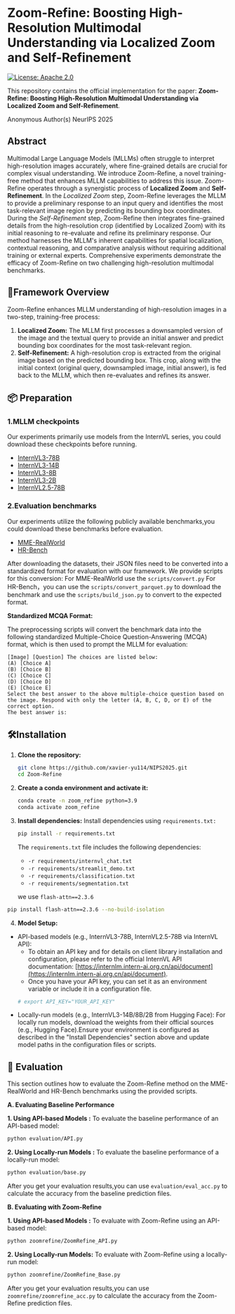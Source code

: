 # Zoom-Refine: Boosting High-Resolution Multimodal Understanding via Localized Zoom and Self-Refinement

[![License: Apache 2.0](https://img.shields.io/badge/License-Apache_2.0-blue.svg)](https://opensource.org/licenses/Apache-2.0) 

This repository contains the official implementation for the paper: **Zoom-Refine: Boosting High-Resolution Multimodal Understanding via Localized Zoom and Self-Refinement**.

Anonymous Author(s)
NeurIPS 2025 

## Abstract

Multimodal Large Language Models (MLLMs) often struggle to interpret high-resolution images accurately, where fine-grained details are crucial for complex visual understanding. We introduce Zoom-Refine, a novel training-free method that enhances MLLM capabilities to address this issue. Zoom-Refine operates through a synergistic process of **Localized Zoom** and **Self-Refinement**. In the *Localized Zoom* step, Zoom-Refine leverages the MLLM to provide a preliminary response to an input query and identifies the most task-relevant image region by predicting its bounding box coordinates. During the *Self-Refinement* step, Zoom-Refine then integrates fine-grained details from the high-resolution crop (identified by Localized Zoom) with its initial reasoning to re-evaluate and refine its preliminary response. Our method harnesses the MLLM's inherent capabilities for spatial localization, contextual reasoning, and comparative analysis without requiring additional training or external experts. Comprehensive experiments demonstrate the efficacy of Zoom-Refine on two challenging high-resolution multimodal benchmarks.

## 👀Framework Overview

Zoom-Refine enhances MLLM understanding of high-resolution images in a two-step, training-free process:

1.  **Localized Zoom:** The MLLM first processes a downsampled version of the image and the textual query to provide an initial answer and predict bounding box coordinates for the most task-relevant region.
2.  **Self-Refinement:** A high-resolution crop is extracted from the original image based on the predicted bounding box. This crop, along with the initial context (original query, downsampled image, initial answer), is fed back to the MLLM, which then re-evaluates and refines its answer.


## 📦 Preparation
### 1.MLLM checkpoints
Our experiments primarily use models from the InternVL series, you could download these checkpoints before running.
* [InternVL3-78B](https://huggingface.co/OpenGVLab/InternVL3-78B)
* [InternVL3-14B](https://huggingface.co/OpenGVLab/InternVL3-14B)
* [InternVL3-8B](https://huggingface.co/OpenGVLab/InternVL3-8B)
* [InternVL3-2B](https://huggingface.co/OpenGVLab/InternVL3-2B)
* [InternVL2.5-78B](https://huggingface.co/OpenGVLab/InternVL2_5-78B)

### 2.Evaluation benchmarks
Our experiments utilize the following publicly available benchmarks,you could download these benchmarks before evaluation.
* [MME-RealWorld](https://huggingface.co/datasets/yifanzhang114/MME-RealWorld)
* [HR-Bench](https://huggingface.co/datasets/DreamMr/HR-Bench)

After downloading the datasets, their JSON files need to be converted into a standardized format for evaluation with our framework. We provide scripts for this conversion:
For MME-RealWorld use the `scripts/convert.py`
For HR-Bench，you can use the `scripts/convert_parquet.py` to download the benchmark and use the `scripts/build_json.py` to convert to the expected format.

**Standardized MCQA Format:**

The preprocessing scripts will convert the benchmark data into the following standardized Multiple-Choice Question-Answering (MCQA) format, which is then used to prompt the MLLM for evaluation:
```
[Image] [Question] The choices are listed below:
(A) [Choice A]
(B) [Choice B]
(C) [Choice C]
(D) [Choice D]
(E) [Choice E]
Select the best answer to the above multiple-choice question based on the image. Respond with only the letter (A, B, C, D, or E) of the correct option. 
The best answer is:
```
## 🛠️Installation

1.  **Clone the repository:**
    ```bash
    git clone https://github.com/xavier-yu114/NIPS2025.git
    cd Zoom-Refine
    ```

2.  **Create a conda environment and activate it:**
    ```bash
    conda create -n zoom_refine python=3.9 
    conda activate zoom_refine
    ```

3.  **Install dependencies:**
    Install dependencies using `requirements.txt:`
    ```bash
    pip install -r requirements.txt
    ```
    The `requirements.txt` file includes the following dependencies:
    - `-r requirements/internvl_chat.txt`
    - `-r requirements/streamlit_demo.txt`
    - `-r requirements/classification.txt`
    - `-r requirements/segmentation.txt`

    we use  `flash-attn==2.3.6`

  ```bash
  pip install flash-attn==2.3.6 --no-build-isolation
  ```

4.  **Model Setup:**    
*   API-based models (e.g., InternVL3-78B, InternVL2.5-78B via InternVL API):
    *   To obtain an API key and for details on client library installation and configuration, please refer to the official InternVL API documentation: [https://internlm.intern-ai.org.cn/api/document](https://internlm.intern-ai.org.cn/api/document).
    *   Once you have your API key, you can set it as an environment variable or include it in a configuration file.
      ```bash
      # export API_KEY="YOUR_API_KEY"
      ```
*   Locally-run models (e.g., InternVL3-14B/8B/2B from Hugging Face):
    For locally run models, download the weights from their official sources (e.g., Hugging Face).Ensure your environment is configured as described in the "Install Dependencies" section above and update model paths in the configuration files or scripts.

## 🚀 Evaluation
This section outlines how to evaluate the Zoom-Refine method on the MME-RealWorld and HR-Bench benchmarks using the provided scripts.

**A. Evaluating Baseline Performance**

**1. Using API-based Models :**
   To evaluate the baseline performance of an API-based model:
   ```bash
   python evaluation/API.py     
   ```

**2. Using Locally-run Models :**
   To evaluate the baseline performance of a locally-run model:
   ```bash
   python evaluation/base.py
   ```
After you get your evaluation results,you can use `evaluation/eval_acc.py` to calculate the accuracy from the baseline prediction files.

**B. Evaluating with Zoom-Refine**

**1. Using API-based Models :**
   To evaluate with Zoom-Refine using an API-based model:
   ```bash
   python zoomrefine/ZoomRefine_API.py 
   ```

**2. Using Locally-run Models:**
   To evaluate with Zoom-Refine using a locally-run model:
   ```bash
   python zoomrefine/ZoomRefine_Base.py
   ```
After you get your evaluation results,you can use `zoomrefine/zoomrefine_acc.py` to calculate the accuracy from the Zoom-Refine prediction files.




